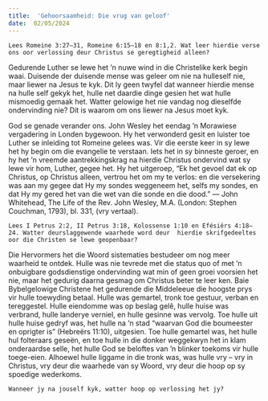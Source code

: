 ```yaml
---
title:  'Gehoorsaamheid: Die vrug van geloof'
date:  02/05/2024
---
```


`Lees Romeine 3:27–31, Romeine 6:15–18 en 8:1,2. Wat leer hierdie verse ons oor verlossing deur Christus se geregtigheid alleen?`

Gedurende Luther se lewe het ’n nuwe wind in die Christelike kerk begin waai. Duisende der duisende mense was geleer om nie na hulleself nie, maar liewer na Jesus te kyk. Dit ly geen twyfel dat wanneer hierdie mense na hulle self gekyk het, hulle net daardie dinge gesien het wat hulle mismoedig gemaak het.  Watter gelowige het nie vandag nog dieselfde ondervinding nie? Dit is waarom om ons liewer na Jesus moet kyk.

God se genade verander ons. John Wesley het eendag ’n Morawiese vergadering in Londen bygewoon. Hy het verwonderd gesit en luister toe Luther se inleiding tot Romeine gelees was. Vir die eerste keer in sy lewe het hy begin om die evangelie te verstaan. Iets het in sy binneste geroer, en hy het ’n vreemde aantrekkingskrag na hierdie Christus ondervind wat sy lewe vir hom, Luther, gegee het. Hy het uitgeroep, “Ek het gevoel dat ek op Christus, op Christus alleen, vertrou het om my te verlos: en die versekering was aan my gegee dat Hy my sondes weggeneem het, selfs my sondes, en dat Hy my gered het van die wet van die sonde en die dood.” — John Whitehead, The Life of the Rev. John Wesley, M.A. (London: Stephen Couchman, 1793), bl. 331, (vry vertaal).

`Lees I Petrus 2:2, II Petrus 3:18, Kolossense 1:10 en Efésiërs 4:18–24. Watter deurslaggewende waarhede word deur  hierdie skrifgedeeltes oor die Christen se lewe geopenbaar?`

Die Hervormers het die Woord sistematies bestudeer om nog meer waarheid te ontdek. Hulle was nie tevrede met die status quo of met ’n onbuigbare godsdienstige ondervinding wat min of geen groei voorsien het nie, maar het gedurig daarna gesmag om Christus beter te leer ken.  Baie Bybelgelowige Christene het gedurende die Middeleeue die hoogste prys vir hulle toewyding betaal. Hulle was gemartel, tronk toe gestuur, verban en tereggestel. Hulle eiendomme was op beslag gelê, hulle huise was verbrand, hulle landerye verniel, en hulle gesinne was vervolg. Toe hulle uit hulle huise gedryf was, het hulle na ’n stad “waarvan God die boumeester en oprigter is” (Hebreërs 11:10), uitgesien. Toe hulle gemartel was, het hulle hul folteraars geseën, en toe hulle in die donker weggekwyn het in klam onderaardse selle, het hulle God se beloftes van ’n blinker toekoms vir hulle toege-eien. Alhoewel hulle liggame in die tronk was, was hulle vry – vry in Christus, vry deur die waarhede van sy Woord, vry deur die hoop op sy spoedige wederkoms.

`Wanneer jy na jouself kyk, watter hoop op verlossing het jy?`